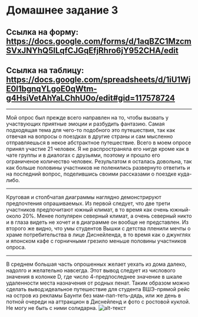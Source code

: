 # Домашнее задание 3
## Ссылка на форму: https://docs.google.com/forms/d/1aqBZC1MzcmSVxJNYhQ5lLqfCJGqEfjRhro6jY952CHA/edit
## Ссылка на таблицу: https://docs.google.com/spreadsheets/d/1iU1WjE0l1bgnqYLgoE0qWtm-g4HsiVetAhYaLChhU0o/edit#gid=117578724
***
Мой опрос был прежде всего направлен на то, чтобы вызвать у участвующих приятные эмоции и разбудить фантазию. Самая подходящая тема для чего-то подобного это путешествия, так как отвечая на вопросы о поездках в другие страны и сам мысленно отправляешься в некое абстрактное путешествие. Всего в моем опросе принял участие 21 человек. Я не распространяла его нигде кроме как в чате группы и в диалогах с друзьями, поэтому и прошло его ограниченое количество человек. Результатом я осталась довольна, так как больше половины участников не поленились развернуто ответить и на последний вопрос, поделившись своими рассказами о поездке куда-либо.
***
Круговая и столбчатая диаграммы наглядно демонстрируют предпочтения опрашиваемых. Из первой следует, что две трети участников предпочитают южный климат, в то время как очень южный-около 20%. Менее популярен северный климат, а очень северный никто и в глаза видеть не хочет и в диаграмме он вообще не представлен. Из второго же видно, что умы студентов Вышки с детства пленили мечты о храме потребительства в лице Диснейленда, в то время как о джунглях и японском кафе с горничными грезило меньше половины участников опроса.
***
В среднем большая часть опрошенных желает уехать из дома далеко, надолго и желательно навсегда. Этот вывод следует из числового значения в колонке D, где число 4-предпоследнее значение в шкале удаленности места назначения от родных пенат.
Таким образом можно сделать вывод:идеальное путешествие для студента ВШЭ-прямой рейс на остров из рекламы Баунти без мам-пап-теть-дядь, или же день в потной очереди на аттракцион в Диснейленд и фото с ростовой куклой. Не могу не быть с ними солидарна.
![alt-текст](https://pp.userapi.com/c840324/v840324652/528ab/kbCW8VSdYvA.jpg)

